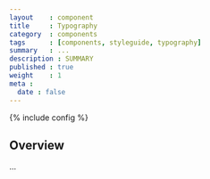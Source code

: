 ```yaml
---
layout    : component
title     : Typography
category  : components
tags      : [components, styleguide, typography]
summary   : ...
description : SUMMARY
published : true
weight    : 1
meta :
  date : false
---
```

{% include config %}

## Overview

...